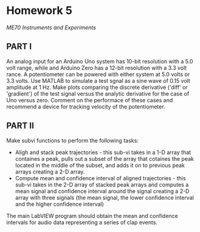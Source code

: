 # Homework 5
*ME70 Instruments and Experiments*

## PART I
An analog input for an Arduino Uno system has 10-bit resolution with a 5.0 volt range, while and Arduino Zero has a 12-bit resolution with a 3.3 volt rance. A potentiometer can be powered with either system at 5.0 volts or 3.3 volts. Use MATLAB to simulate a test sgnal as a sine wave of 0.15 volt amplitude at 1 Hz. Make plots comparing the discrete derivative ('diff' or 'gradient') of the test signal versus the analytic derivative for the case of Uno versus zero. Comment on the performace of these cases and recommend a device for tracking velocity of the potentiometer.

## PART II
Make subvi functions to perform the following tasks:
+ Aligh and stack peak trajectories - this sub-vi takes in a 1-D array that containes a peak, pulls out a subset of the array that cotaines the peak located in the middle of the subset, and adds it on to previous peak arrays creating a 2-D array.
+ Compute mean and confidence interval of aligned trajectories - this sub-vi takes in the 2-D array of stacked peak arrays and computes a mean signal and confidence interval around the signal creating a 2-D array with three signals (the mean signal, the lower confidence interval and the higher confidence interval)

The main LabVIEW program should obtain the mean and confidence intervals for audio data representing a series of clap events.
